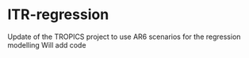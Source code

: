 # ITR-regression
Update of the TROPICS project to use AR6 scenarios for the regression modelling
Will add code